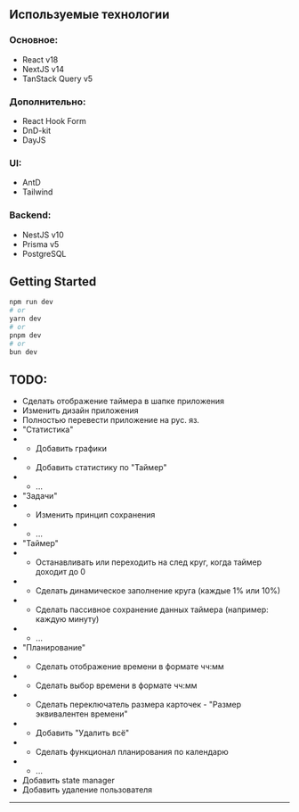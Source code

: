 ## Используемые технологии

### Основное:

- React v18
- NextJS v14
- TanStack Query v5

### Дополнительно:

- React Hook Form
- DnD-kit
- DayJS

### UI:

- AntD
- Tailwind

### Backend:

- NestJS v10
- Prisma v5
- PostgreSQL

## Getting Started

```bash
npm run dev
# or
yarn dev
# or
pnpm dev
# or
bun dev
```

## TODO:

- Сделать отображение таймера в шапке приложения
- Изменить дизайн приложения
- Полностью перевести приложение на рус. яз.
- "Статистика"
- - Добавить графики
- - Добавить статистику по "Таймер"
- - ...
- "Задачи"
- - Изменить принцип сохранения
- - ...
- "Таймер"
- - Останавливать или переходить на след круг, когда таймер доходит до 0
- - Сделать динамическое заполнение круга (каждые 1% или 10%)
- - Сделать пассивное сохранение данных таймера (например: каждую минуту)
- - ...
- "Планирование"
- - Сделать отображение времени в формате чч:мм
- - Сделать выбор времени в формате чч:мм
- - Сделать переключатель размера карточек - "Размер эквивалентен времени"
- - Добавить "Удалить всё"
- - Сделать функционал планирования по календарю
- - ...
- Добавить state manager
- Добавить удаление пользователя

---
